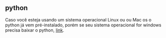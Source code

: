 ## python

Caso você esteja usando um sistema operacional Linux ou ou Mac os o python já vem pré-instalado, porém se seu sistema operacional for windows precisa
baixar o python, [link](https://www.python.org/downloads/windows/).

